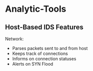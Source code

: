 # Analytic-Tools
## Host-Based IDS Features
Network:
- Parses packets sent to and from host
- Keeps track of connections
- Informs on connection statuses
- Alerts on SYN Flood
